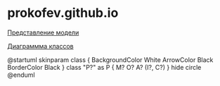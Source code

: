# prokofev.github.io

[Представление модели](https://raw.githubusercontent.com/really562/prokofev.github.io/master/6%20%D0%B2%D0%BE%D0%BF%D1%80%D0%BE%D1%81%D0%BE%D0%B2%20(%D0%B4%D0%B8%D0%B0%D0%B3%D1%80%D0%B0%D0%BC%D0%BC%D0%B0).png)

[Диаграммма классов](https://raw.githubusercontent.com/really562/prokofev.github.io/master/JOwx2iCm303dw2j4fXJw3yfZwb2QhREmJMBYM4Low53wxpLawNeSn_LMMCkn9x0jvXShx-WIc-47cf7TjgWSsK-IHF6vnXAW6LJbVP8nLQMAeZxeF_h2MMbdQf4Dvzh3Ey63S23iRdJ5YIvLMwCFwAAw5A0FsTUL7m00.png)

@startuml
skinparam class {
	BackgroundColor White
	ArrowColor Black
	BorderColor Black
}
class "P?" as P {
 M?
O? A? (I?, C?)
}
hide circle
@enduml

